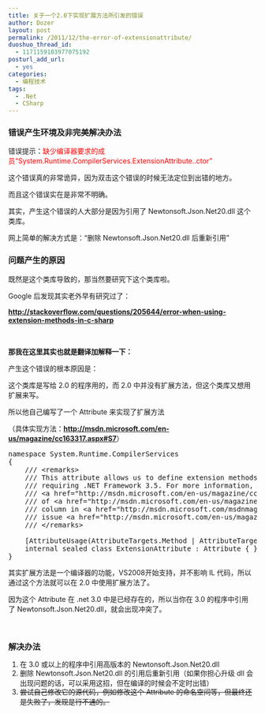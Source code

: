 ```yaml
---
title: 关于一个2.0下实现扩展方法所引发的错误
author: Dozer
layout: post
permalink: /2011/12/the-error-of-extensionattribute/
duoshuo_thread_id:
  - 1171159103977075192
posturl_add_url:
  - yes
categories:
  - 编程技术
tags:
  - .Net
  - CSharp
---
```


### <span id="i">错误产生环境及非完美解决办法</span>

错误提示：<span style="color: #ff0000;">缺少编译器要求的成员“System.Runtime.CompilerServices.ExtensionAttribute..ctor”</span>

这个错误真的非常诡异，因为双击这个错误的时候无法定位到出错的地方。

而且这个错误实在是非常不明确。

其实，产生这个错误的人大部分是因为引用了 Newtonsoft.Json.Net20.dll 这个类库。

网上简单的解决方式是：“删除 Newtonsoft.Json.Net20.dll 后重新引用”

<!--more-->

### <span id="i-2">问题产生的原因</span>

既然是这个类库导致的，那当然要研究下这个类库啦。

Google 后发现其实老外早有研究过了：

**<a href="http://stackoverflow.com/questions/205644/error-when-using-extension-methods-in-c-sharp" target="_blank">http://stackoverflow.com/questions/205644/error-when-using-extension-methods-in-c-sharp</a>**

&nbsp;

**那我在这里其实也就是翻译加解释一下：**

产生这个错误的根本原因是：

这个类库是写给 2.0 的程序用的，而 2.0 中并没有扩展方法，但这个类库又想用扩展来写。

所以他自己编写了一个 Attribute 来实现了扩展方法

（具体实现方法：<a href="http://msdn.microsoft.com/en-us/magazine/cc163317.aspx#S7" target="_blank"><strong>http://msdn.microsoft.com/en-us/magazine/cc163317.aspx#S7</strong></a>）

<pre class="brush:csharp">namespace System.Runtime.CompilerServices
{
    /// &lt;remarks&gt;
    /// This attribute allows us to define extension methods without
    /// requiring .NET Framework 3.5. For more information, see the section,
    /// &lt;a href="http://msdn.microsoft.com/en-us/magazine/cc163317.aspx#S7"&gt;Extension Methods in .NET Framework 2.0 Apps&lt;/a&gt;,
    /// of &lt;a href="http://msdn.microsoft.com/en-us/magazine/cc163317.aspx"&gt;Basic Instincts: Extension Methods&lt;/a&gt;
    /// column in &lt;a href="http://msdn.microsoft.com/msdnmag/"&gt;MSDN Magazine&lt;/a&gt;,
    /// issue &lt;a href="http://msdn.microsoft.com/en-us/magazine/cc135410.aspx"&gt;Nov 2007&lt;/a&gt;.
    /// &lt;/remarks&gt;

    [AttributeUsage(AttributeTargets.Method | AttributeTargets.Class | AttributeTargets.Assembly)]
    internal sealed class ExtensionAttribute : Attribute { }
}</pre>

其实扩展方法是一个编译器的功能，VS2008开始支持，并不影响 IL 代码，所以通过这个方法就可以在 2.0 中使用扩展方法了。

因为这个 Attribute 在 .net 3.0 中是已经存在的，所以当你在 3.0 的程序中引用了 Newtonsoft.Json.Net20.dll，就会出现冲突了。

&nbsp;

### <span id="i-3">解决办法</span>

1.  <span class="Apple-style-span" style="line-height: 18px;">在 3.0 或以上的程序中引用高版本的 Newtonsoft.Json.Net20.dll</span>
2.  <span class="Apple-style-span" style="line-height: 18px;">删除 Newtonsoft.Json.Net20.dll 的引用后重新引用（如果你担心升级 dll 会出现问题的话，可以采用这招，但在编译的时候会不定时出错）</span>
3.  <del><span class="Apple-style-span" style="line-height: 18px;">尝试自己修改它的源代码，例如修改这个 Attribute 的命名空间等，但最终还是失败了，发现是行不通的。</span></del>

